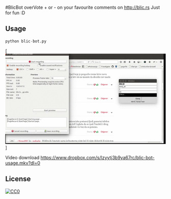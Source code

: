 #BlicBot
overVote + or - on your favourite comments on http://blic.rs
Just for fun :D

## Usage
```python
python blic-bot.py
```

[![BlicBot](blic_bot_usage.gif)]

Video download
https://www.dropbox.com/s/lzyytj3b9ya67rc/blic-bot-usage.mkv?dl=0


## License

[![CC0](https://licensebuttons.net/p/zero/1.0/88x31.png)](http://creativecommons.org/publicdomain/zero/1.0/)